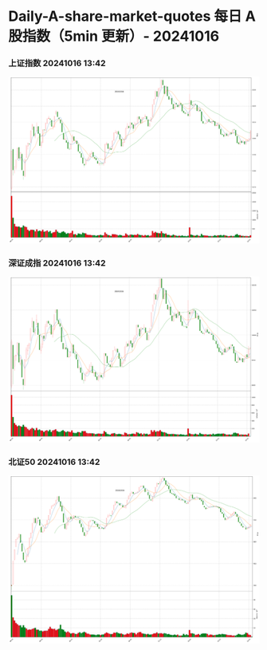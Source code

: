 
# Daily-A-share-market-quotes 每日 A 股指数（5min 更新）- 20241016

### 上证指数 20241016 13:42
![](./fig/2024/10/20241016-sh000001.png)

### 深证成指 20241016 13:42
![](./fig/2024/10/20241016-sz399001.png)

### 北证50 20241016 13:42
![](./fig/2024/10/20241016-bj899050.png)
